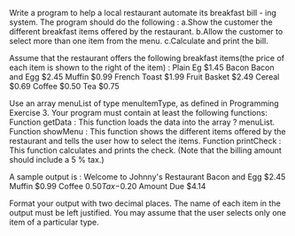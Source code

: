 Write a program to help a local restaurant automate its breakfast bill - ing system.
The program should do the following : 
a.Show the customer the different breakfast items offered by the restaurant.
b.Allow the customer to select more than one item from the menu.
c.Calculate and print the bill.

Assume that the restaurant offers the following breakfast 
items(the price of each item is shown to the right of the item) : 
    Plain Eg            $1.45                                                                                                                                                                   Bacon
    Bacon and Egg       $2.45
    Muffin              $0.99
    French Toast        $1.99
    Fruit Basket        $2.49
    Cereal              $0.69
    Coffee              $0.50
    Tea                 $0.75

Use an array menuList of type menuItemType, as defined in Programming Exercise 3.
Your program must contain at least the following functions:
Function getData : This function loads the data into the array ? menuList.
Function showMenu : This function shows the different items offered by the restaurant and tells 
the user how to select the items.
Function printCheck : This function calculates and prints the check.
(Note that the billing amount should include a 5 % tax.) 

A sample output is : 
Welcome to Johnny's Restaurant
Bacon and Egg   $2.45
Muffin          $0.99
Coffee          $0.50
Tax            -$0.20
Amount Due      $4.14

Format your output with two decimal places.
The name of each item in the output must be left justified.
You may assume that the user selects only one item of a particular type.
